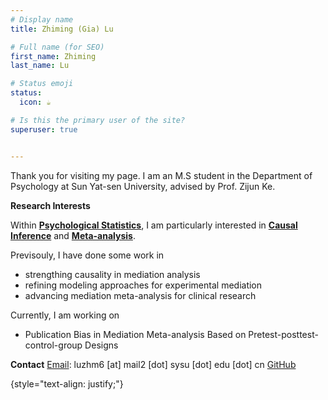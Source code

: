 ```yaml
---
# Display name
title: Zhiming (Gia) Lu

# Full name (for SEO)
first_name: Zhiming
last_name: Lu

# Status emoji
status:
  icon: ☕️

# Is this the primary user of the site?
superuser: true


---
```

Thank you for visiting my page. I am an M.S student in the Department of Psychology at Sun Yat-sen University, advised by Prof. Zijun Ke. 


**Research Interests** 

Within [**Psychological Statistics**](https://en.wikipedia.org/wiki/Psychological_statistics), I am particularly interested in [**Causal Inference**](https://en.wikipedia.org/wiki/Causal_inference) and [**Meta-analysis**](https://en.wikipedia.org/wiki/Meta-analysis).

Previsouly, I have done some work in
- strengthing causality in mediation analysis
- refining modeling approaches for experimental mediation
- advancing mediation meta-analysis for clinical research


Currently, I am working on

- Publication Bias in Mediation Meta-analysis Based on Pretest-posttest-control-group Designs

**Contact**
[Email](luzhm6@mail2.sysu.edu.cn): luzhm6 [at] mail2 [dot] sysu [dot] edu [dot] cn
[GitHub](github.com/GiaLuQuant/)


{style="text-align: justify;"}
